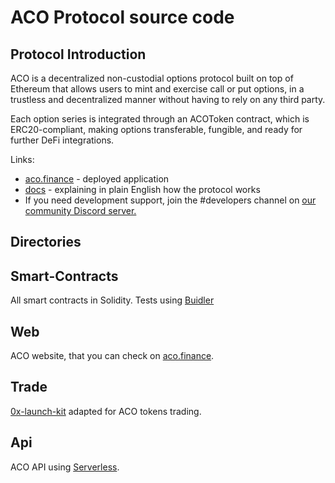 # ACO Protocol source code
## Protocol Introduction

ACO is a decentralized non-custodial options protocol built on top of Ethereum that allows users to mint and exercise call or put options, in a trustless and decentralized manner without having to rely on any third party.

Each option series is integrated through an ACOToken contract, which is ERC20-compliant, making options transferable, fungible, and ready for further DeFi integrations.

Links:

- [aco.finance](https://aco.finance) - deployed application
- [docs](https://docs.aco.finance) - explaining in plain English how the protocol works
- If you need development support,  join the #developers channel on [our community Discord server.](https://discord.gg/9JqeMxs)


## Directories

## Smart-Contracts
All smart contracts in Solidity. Tests using [Buidler](https://github.com/nomiclabs/buidler)

## Web
ACO website, that you can check on [aco.finance](https://aco.finance).

## Trade
[0x-launch-kit](https://github.com/0xProject/0x-launch-kit-frontend) adapted for ACO tokens trading.

## Api
ACO API using [Serverless](https://www.serverless.com).
